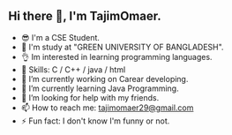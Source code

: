 ## Hi there 👋, I'm TajimOmaer.

- 😎 I'm a CSE Student.
- 📖 I'm study at "GREEN UNIVERSITY OF BANGLADESH".
- 👌 Im interested in learning programming languages.
- 🤹 Skills: C / C++ / java / html
- 🔭 I’m currently working on Carear developing.  
- 🌱 I’m currently learning Java Programming.
- 🤔 I’m looking for help with my friends.
- 📫 How to reach me: tajimomaer29@gmail.com
- ⚡ Fun fact: I don't know I'm funny or not.  
